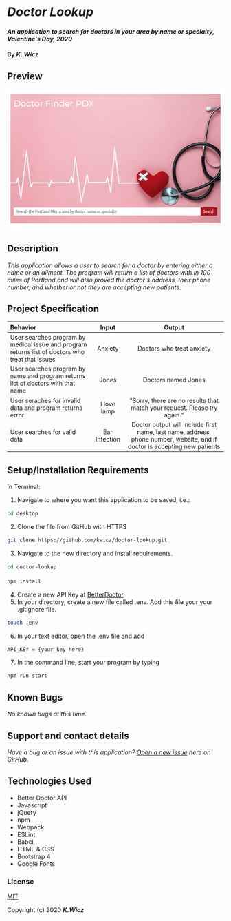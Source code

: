 # _Doctor Lookup_

#### _An application to search for doctors in your area by name or specialty, Valentine's Day, 2020_

#### By _**K. Wicz**_

## Preview ##

![Landing Page Preview](./src/landing-page.png)

## Description

_This application allows a user to search for a doctor by entering either a name or an ailment. The program will return a list of doctors with in 100 miles of Portland and will also proved the doctor's address, their phone number, and whether or not they are accepting new patients._

## Project Specification

| Behavior | Input | Output |
|:---|:---:|:---:|
|User searches program by medical issue and program returns list of doctors who treat that issues|Anxiety|Doctors who treat anxiety|
|User searches program by name and program returns list of doctors with that name|Jones|Doctors named Jones|
|User seraches for invalid data and program returns error|I love lamp|"Sorry, there are no results that match your request. Please try again."|
|User searches for valid data|Ear Infection|Doctor output will include first name, last name, address, phone number, website, and if doctor is accepting new patients|

## Setup/Installation Requirements

In Terminal:

1. Navigate to where you want this application to be saved, i.e.:
```sh
cd desktop
```
2. Clone the file from GitHub with HTTPS
```sh
git clone https://github.com/kwicz/doctor-lookup.git
```
3. Navigate to the new directory and install requirements.
```sh
cd doctor-lookup

npm install
```
4. Create a new API Key at [BetterDoctor](https://developer.betterdoctor.com/)
5. In your directory, create a new file called .env. Add this file your your .gitignore file.
```sh
touch .env
```
6. In your text editor, open the .env file and add
```sh
API_KEY = {your key here}
```
7. In the command line, start your program by typing
```sh
npm run start
```

## Known Bugs

_No known bugs at this time._

## Support and contact details

_Have a bug or an issue with this application? [Open a new issue](https://github.com/kwicz/doctor-lookup/issues) here on GitHub._

## Technologies Used

* Better Doctor API
* Javascript
* jQuery
* npm
* Webpack
* ESLint
* Babel
* HTML & CSS
* Bootstrap 4
* Google Fonts

### License

[MIT](https://choosealicense.com/licenses/mit/)

Copyright (c) 2020 **_K.Wicz_**
